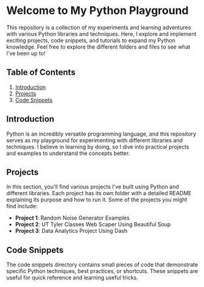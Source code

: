# Welcome to My Python Playground


This repository is a collection of my experiments and learning adventures with various Python libraries and techniques. Here, I explore and implement exciting projects, code snippets, and tutorials to expand my Python knowledge. Feel free to explore the different folders and files to see what I've been up to!

## Table of Contents

1. [Introduction](#introduction)
2. [Projects](#projects)
3. [Code Snippets](#code-snippets)


## Introduction

Python is an incredibly versatile programming language, and this repository serves as my playground for experimenting with different libraries and techniques. I believe in learning by doing, so I dive into practical projects and examples to understand the concepts better.

## Projects

In this section, you'll find various projects I've built using Python and different libraries. Each project has its own folder with a detailed README explaining its purpose and how to run it. Some of the projects you might find include:

- **Project 1**: Random Noise Generator Examples
- **Project 2**: UT Tyler Classes Web Scaper Using Beautiful Soup
- **Project 3**: Data Analytics Project Using Dash


## Code Snippets

The code snippets directory contains small pieces of code that demonstrate specific Python techniques, best practices, or shortcuts. These snippets are useful for quick reference and learning useful tricks.

